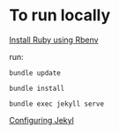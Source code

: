 # To run locally

[Install Ruby using Rbenv](https://linuxize.com/post/how-to-install-ruby-on-ubuntu-18-04/#installing-ruby-using-rbenv)

run:

`bundle update`

`bundle install`

`bundle exec jekyll serve`

[Configuring Jekyl](https://help.github.com/en/articles/configuring-jekyll)